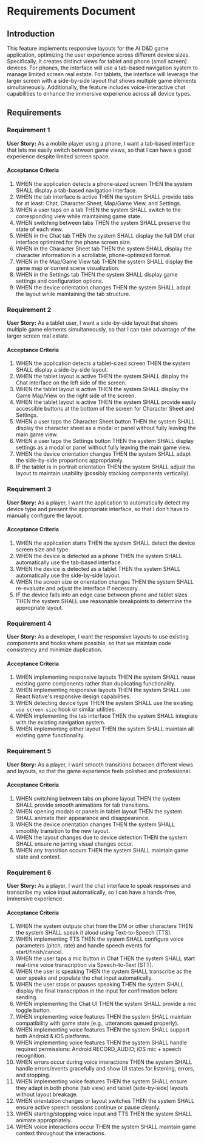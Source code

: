 # Requirements Document

## Introduction

This feature implements responsive layouts for the AI D&D game application, optimizing the user experience across different device sizes. Specifically, it creates distinct views for tablet and phone (small screen) devices. For phones, the interface will use a tab-based navigation system to manage limited screen real estate. For tablets, the interface will leverage the larger screen with a side-by-side layout that shows multiple game elements simultaneously. Additionally, the feature includes voice-interactive chat capabilities to enhance the immersive experience across all device types.

## Requirements

### Requirement 1

**User Story:** As a mobile player using a phone, I want a tab-based interface that lets me easily switch between game views, so that I can have a good experience despite limited screen space.

#### Acceptance Criteria

1. WHEN the application detects a phone-sized screen THEN the system SHALL display a tab-based navigation interface.
2. WHEN the tab interface is active THEN the system SHALL provide tabs for at least: Chat, Character Sheet, Map/Game View, and Settings.
3. WHEN a user taps on a tab THEN the system SHALL switch to the corresponding view while maintaining game state.
4. WHEN switching between tabs THEN the system SHALL preserve the state of each view.
5. WHEN in the Chat tab THEN the system SHALL display the full DM chat interface optimized for the phone screen size.
6. WHEN in the Character Sheet tab THEN the system SHALL display the character information in a scrollable, phone-optimized format.
7. WHEN in the Map/Game View tab THEN the system SHALL display the game map or current scene visualization.
8. WHEN in the Settings tab THEN the system SHALL display game settings and configuration options.
9. WHEN the device orientation changes THEN the system SHALL adapt the layout while maintaining the tab structure.

### Requirement 2

**User Story:** As a tablet user, I want a side-by-side layout that shows multiple game elements simultaneously, so that I can take advantage of the larger screen real estate.

#### Acceptance Criteria

1. WHEN the application detects a tablet-sized screen THEN the system SHALL display a side-by-side layout.
2. WHEN the tablet layout is active THEN the system SHALL display the Chat interface on the left side of the screen.
3. WHEN the tablet layout is active THEN the system SHALL display the Game Map/View on the right side of the screen.
4. WHEN the tablet layout is active THEN the system SHALL provide easily accessible buttons at the bottom of the screen for Character Sheet and Settings.
5. WHEN a user taps the Character Sheet button THEN the system SHALL display the character sheet as a modal or panel without fully leaving the main game view.
6. WHEN a user taps the Settings button THEN the system SHALL display settings as a modal or panel without fully leaving the main game view.
7. WHEN the device orientation changes THEN the system SHALL adapt the side-by-side proportions appropriately.
8. IF the tablet is in portrait orientation THEN the system SHALL adjust the layout to maintain usability (possibly stacking components vertically).

### Requirement 3

**User Story:** As a player, I want the application to automatically detect my device type and present the appropriate interface, so that I don't have to manually configure the layout.

#### Acceptance Criteria

1. WHEN the application starts THEN the system SHALL detect the device screen size and type.
2. WHEN the device is detected as a phone THEN the system SHALL automatically use the tab-based interface.
3. WHEN the device is detected as a tablet THEN the system SHALL automatically use the side-by-side layout.
4. WHEN the screen size or orientation changes THEN the system SHALL re-evaluate and adjust the interface if necessary.
5. IF the device falls into an edge case between phone and tablet sizes THEN the system SHALL use reasonable breakpoints to determine the appropriate layout.

### Requirement 4

**User Story:** As a developer, I want the responsive layouts to use existing components and hooks where possible, so that we maintain code consistency and minimize duplication.

#### Acceptance Criteria

1. WHEN implementing responsive layouts THEN the system SHALL reuse existing game components rather than duplicating functionality.
2. WHEN implementing responsive layouts THEN the system SHALL use React Native's responsive design capabilities.
3. WHEN detecting device type THEN the system SHALL use the existing `use-screen-size` hook or similar utilities.
4. WHEN implementing the tab interface THEN the system SHALL integrate with the existing navigation system.
5. WHEN implementing either layout THEN the system SHALL maintain all existing game functionality.

### Requirement 5

**User Story:** As a player, I want smooth transitions between different views and layouts, so that the game experience feels polished and professional.

#### Acceptance Criteria

1. WHEN switching between tabs on phone layout THEN the system SHALL provide smooth animations for tab transitions.
2. WHEN opening modals or panels in tablet layout THEN the system SHALL animate their appearance and disappearance.
3. WHEN the device orientation changes THEN the system SHALL smoothly transition to the new layout.
4. WHEN the layout changes due to device detection THEN the system SHALL ensure no jarring visual changes occur.
5. WHEN any transition occurs THEN the system SHALL maintain game state and context.

### Requirement 6

**User Story:** As a player, I want the chat interface to speak responses and transcribe my voice input automatically, so I can have a hands-free, immersive experience.

#### Acceptance Criteria

1. WHEN the system outputs chat from the DM or other characters THEN the system SHALL speak it aloud using Text-to-Speech (TTS).
2. WHEN implementing TTS THEN the system SHALL configure voice parameters (pitch, rate) and handle speech events for start/finish/cancel.
3. WHEN the user taps a mic button in Chat THEN the system SHALL start real-time voice transcription via Speech-to-Text (STT).
4. WHEN the user is speaking THEN the system SHALL transcribe as the user speaks and populate the chat input automatically.
5. WHEN the user stops or pauses speaking THEN the system SHALL display the final transcription in the input for confirmation before sending.
6. WHEN implementing the Chat UI THEN the system SHALL provide a mic toggle button.
7. WHEN implementing voice features THEN the system SHALL maintain compatibility with game state (e.g., utterances queued properly).
8. WHEN implementing voice features THEN the system SHALL support both Android & iOS platforms.
9. WHEN implementing voice features THEN the system SHALL handle required permissions: Android RECORD_AUDIO; iOS mic + speech recognition.
10. WHEN errors occur during voice interactions THEN the system SHALL handle errors/events gracefully and show UI states for listening, errors, and stopping.
11. WHEN implementing voice features THEN the system SHALL ensure they adapt in both phone (tab view) and tablet (side-by-side) layouts without layout breakage.
12. WHEN orientation changes or layout switches THEN the system SHALL ensure active speech sessions continue or pause cleanly.
13. WHEN starting/stopping voice input and TTS THEN the system SHALL animate appropriately.
14. WHEN voice interactions occur THEN the system SHALL maintain game context throughout the interactions.